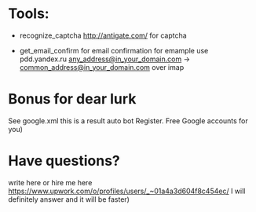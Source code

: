 # Tools:
* recognize_captcha
http://antigate.com/ for captcha

* get_email_confirm 
for email confirmation
for emample use pdd.yandex.ru
any_address@in_your_domain.com -> common_address@in_your_domain.com
over imap

# Bonus for dear **lurk**
See google.xml this is a result auto bot Register.
Free Google accounts for you)

# Have questions? 
write here
or hire me here https://www.upwork.com/o/profiles/users/_~01a4a3d604f8c454ec/
I will definitely answer and it will be faster)

